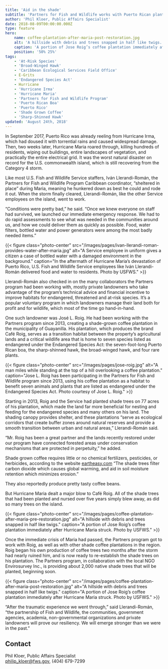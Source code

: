 ```yaml
---
title: 'Aid in the shade'
subtitle: 'Partners for Fish and Wildlife works with Puerto Rican plantation to benefit endangered species and make a good cup of coffee'
author: 'Phil Kloer, Public Affairs Specialist'
date: 2018-08-09T00:00:00.000Z
type: feature
hero:
    name: coffee-plantation-after-maria-post-restoration.jpg
    alt: 'A hillside with debris and trees snapped in half like twigs.'
    caption: 'A portion of Jose Roig’s coffee plantation immediately after Hurricane Maria struck. Photo by USFWS.'
    position: '50% 25%'
tags:
    - 'At-Risk Species'
    - 'Broad-Winged Hawk'
    - 'Caribbean Ecological Services Field Office'
    - E-Grits
    - 'Endangered Species Act'
    - Hurricane
    - 'Hurricane Irma'
    - 'Hurricane Maria'
    - 'Partners for Fish and Wildlife Program'
    - 'Puerto Rican Boa'
    - 'Puerto Rico'
    - 'Shade Grown Coffee'
    - 'Sharp-Shinned Hawk'
updated: 'August 24th, 2018'
---
```


In September 2017, Puerto Rico was already reeling from Hurricane Irma, which had doused it with torrential rains and caused widespread damage. Then, two weeks later, Hurricane Maria roared through, killing hundreds of residents, wiping out buildings, entire landscapes of vegetation, and practically the entire electrical grid. It was the worst natural disaster on record for the U.S. commonwealth island, which is still recovering from the Category 4 storm.

Like most U.S. Fish and Wildlife Service staffers, Iván Llerandi-Román, the Partners for Fish and Wildlife Program Caribbean coordinator, “sheltered in place” during Maria, meaning he hunkered down as best he could and rode it out. When the storm finally cleared, Llerandi-Román, like the other Service employees on the island, went to work.

“Conditions were pretty bad,” he said. “Once we knew everyone on staff had survived, we launched our immediate emergency response. We had to do rapid assessments to see what was needed in the communities around us, and how we could deliver them as quickly as possible. Food, water filters, bottled water and power generators were among the most badly needed items.”

{{< figure class="photo-center" src="/images/pages/ivan-llerandi-roman-provides-water-after-maria.jpg" alt="A Service employee in uniform gives a citizen a case of bottled water with a damaged environment in the background." caption="In the aftermath of Hurricane Maria’s devastation of Puerto Rico, U.S. Fish and Wildlife Service employees like Iván Llerandi-Román delivered food and water to residents. Photo by USFWS." >}}

Llerandi-Román also checked in on the many collaborators the Partners program had been working with, mostly private landowners who take advantage of the program’s technical advice and financial incentive to improve habitats for endangered, threatened and at-risk species. It’s a popular voluntary program in which landowners manage their land both for profit and for wildlife, which most of the time go hand-in-hand.

One such landowner was José L. Roig. He had been working with the Partners program since 2013, creating a shade-grown coffee plantation in the municipality of Guayanilla. His plantation, which produces the brand Café Roig, serves as a transition habitat between the property’s agricultural lands and a critical wildlife area that is home to seven species listed as endangered under the Endangered Species Act: the seven-foot-long Puerto Rican boa, the sharp-shinned hawk, the broad-winged hawk, and four rare plants.

{{< figure class="photo-center" src="/images/pages/jose-roig.jpg" alt="A man miles while standing at the top of a hill overlooking a coffee plantation." caption="Jose L. Roig has been participating in the Partners for Fish and Wildlife program since 2013, using his coffee plantation as a habitat to benefit seven animals and plants that are listed as endangered under the Endangered Species Act. Photo courtesy of Jose L. Roig." >}}

Starting in 2013, Roig and the Service had planted shade trees on 77 acres of his plantation, which made the land far more beneficial for nesting and feeding for the endangered species and many others on his land. The shading canopy provides shelter, and these plantations “serve as ecological corridors that create buffer zones around natural reserves and provide a smooth transition between urban and natural areas,” Llerandi-Román said.

“Mr. Roig has been a great partner and the lands recently restored under our program have connected forested areas under conservation mechanisms that are protected in perpetuity,” he added.

Shade grown coffee requires little or no chemical fertilizers, pesticides, or herbicides, according to the website [eartheasy.com](https://eartheasy.com/) “The shade trees filter carbon dioxide which causes global warming, and aid in soil moisture retention which minimizes erosion.”

They also reportedly produce pretty tasty coffee beans.

But Hurricane Maria dealt a major blow to Café Roig. All of the shade trees that had been planted and nursed over five years simply blew away, as did so many trees on the island.

{{< figure class="photo-center" src="/images/pages/coffee-plantation-after-maria-pre-restoration.jpg" alt="A hillside with debris and trees snapped in half like twigs." caption="A portion of Jose Roig’s coffee plantation immediately after Hurricane Maria struck. Photo by USFWS." >}}

Once the immediate crisis of Maria had passed, the Partners program got to work with Roig, as well as with other shade coffee plantations in the region. Roig began his own production of coffee trees two months after the storm had nearly ruined him, and is now ready to re-establish the shade trees on his plantation. The Partners program, in collaboration with the local NGO Envirosurvey Inc., is providing about 2,000 native shade trees that will be planted, beginning soon.

{{< figure class="photo-center" src="/images/pages/coffee-plantation-after-maria-post-restoration.jpg" alt="A hillside with debris and trees snapped in half like twigs." caption="A portion of Jose Roig’s coffee plantation immediately after Hurricane Maria struck. Photo by USFWS." >}}

“After the traumatic experience we went through,” said Llerandi-Román, “the partnership of Fish and Wildlife, the communities, government agencies, academia, non-governmental organizations and private landowners will prove our resiliency. We will emerge stronger than we were in the past.”

## Contact

Phil Kloer, Public Affairs Specialist  
[philip_kloer@fws.gov](mailto:philip_kloer@fws.gov), (404) 679-7299